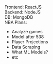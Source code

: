 Frontend: ReactJS  
Backend: NodeJS  
DB: MongoDB  
NBA Plans:
- Analyze games
- Model after 538
- Player Projections
- Data Scraping
- What ML Models?
- etc
